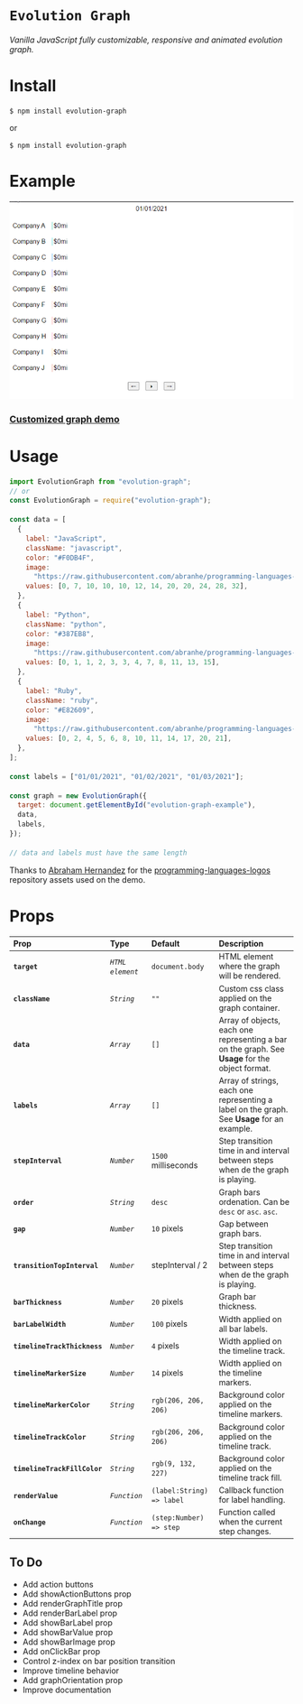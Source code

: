 # `Evolution Graph`

_Vanilla JavaScript fully customizable, responsive and animated evolution graph._

# Install

```shell
$ npm install evolution-graph
```

or

```shell
$ npm install evolution-graph
```

# Example

![](src/docs/evolution-graph.gif)

### [Customized graph demo](https://nathanssantos.github.io/evolution-graph)

# Usage

```js
import EvolutionGraph from "evolution-graph";
// or
const EvolutionGraph = require("evolution-graph");

const data = [
  {
    label: "JavaScript",
    className: "javascript",
    color: "#F0DB4F",
    image:
      "https://raw.githubusercontent.com/abranhe/programming-languages-logos/30a0ecf99188be99a3c75a00efb5be61eca9c382/src/javascript/javascript.svg",
    values: [0, 7, 10, 10, 10, 12, 14, 20, 20, 24, 28, 32],
  },
  {
    label: "Python",
    className: "python",
    color: "#387EB8",
    image:
      "https://raw.githubusercontent.com/abranhe/programming-languages-logos/30a0ecf99188be99a3c75a00efb5be61eca9c382/src/python/python.svg",
    values: [0, 1, 1, 2, 3, 3, 4, 7, 8, 11, 13, 15],
  },
  {
    label: "Ruby",
    className: "ruby",
    color: "#E82609",
    image:
      "https://raw.githubusercontent.com/abranhe/programming-languages-logos/30a0ecf99188be99a3c75a00efb5be61eca9c382/src/ruby/ruby.svg",
    values: [0, 2, 4, 5, 6, 8, 10, 11, 14, 17, 20, 21],
  },
];

const labels = ["01/01/2021", "01/02/2021", "01/03/2021"];

const graph = new EvolutionGraph({
  target: document.getElementById("evolution-graph-example"),
  data,
  labels,
});

// data and labels must have the same length
```

Thanks to [Abraham Hernandez](https://github.com/abranhe) for the [programming-languages-logos](https://github.com/abranhe/programming-languages-logos) repository assets used on the demo.

# Props

| Prop                         | Type             | Default                   | Description                                                                                      |
| :--------------------------- | :--------------- | :------------------------ | :----------------------------------------------------------------------------------------------- |
| **`target`**                 | _`HTML element`_ | `document.body`           | HTML element where the graph will be rendered.                                                   |
| **`className`**              | _`String`_       | `""`                      | Custom css class applied on the graph container.                                                 |
| **`data`**                   | _`Array`_        | `[]`                      | Array of objects, each one representing a bar on the graph. See **Usage** for the object format. |
| **`labels`**                 | _`Array`_        | `[]`                      | Array of strings, each one representing a label on the graph. See **Usage** for an example.      |
| **`stepInterval`**           | _`Number`_       | `1500` milliseconds       | Step transition time in and interval between steps when de the graph is playing.                 |
| **`order`**                  | _`String`_       | `desc`                    | Graph bars ordenation. Can be `desc` or `asc`. `asc`.                                            |
| **`gap`**                    | _`Number`_       | `10` pixels               | Gap between graph bars.                                                                          |
| **`transitionTopInterval`**  | _`Number`_       | stepInterval / 2          | Step transition time in and interval between steps when de the graph is playing.                 |
| **`barThickness`**           | _`Number`_       | `20` pixels               | Graph bar thickness.                                                                             |
| **`barLabelWidth`**          | _`Number`_       | `100` pixels              | Width applied on all bar labels.                                                                 |
| **`timelineTrackThickness`** | _`Number`_       | `4` pixels                | Width applied on the timeline track.                                                             |
| **`timelineMarkerSize`**     | _`Number`_       | `14` pixels               | Width applied on the timeline markers.                                                           |
| **`timelineMarkerColor`**    | _`String`_       | `rgb(206, 206, 206)`      | Background color applied on the timeline markers.                                                |
| **`timelineTrackColor`**     | _`String`_       | `rgb(206, 206, 206)`      | Background color applied on the timeline track.                                                  |
| **`timelineTrackFillColor`** | _`String`_       | `rgb(9, 132, 227)`        | Background color applied on the timeline track fill.                                             |
| **`renderValue`**            | _`Function`_     | `(label:String) => label` | Callback function for label handling.                                                            |
| **`onChange`**               | _`Function`_     | `(step:Number) => step`   | Function called when the current step changes.                                                   |

## To Do

- Add action buttons
- Add showActionButtons prop
- Add renderGraphTitle prop
- Add renderBarLabel prop
- Add showBarLabel prop
- Add showBarValue prop
- Add showBarImage prop
- Add onClickBar prop
- Control z-index on bar position transition
- Improve timeline behavior
- Add graphOrientation prop
- Improve documentation
